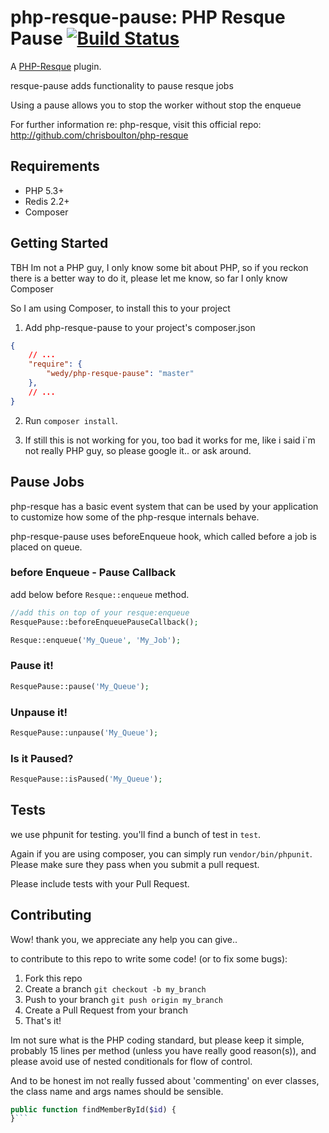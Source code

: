 php-resque-pause: PHP Resque Pause [![Build Status](https://secure.travis-ci.org/wedy/php-resque-pause.png)](http://travis-ci.org/wedy/php-resque-pause)
==================================

A [PHP-Resque](http://github.com/chrisboulton/php-resque) plugin.

resque-pause adds functionality to pause resque jobs

Using a pause allows you to stop the worker without stop the enqueue

For further information re: php-resque, visit this official repo: <http://github.com/chrisboulton/php-resque>

## Requirements ##
* PHP 5.3+
* Redis 2.2+
* Composer

## Getting Started ##
TBH Im not a PHP guy, I only know some bit about PHP,
so if you reckon there is a better way to do it, please let me know, so far I only know Composer

So I am using Composer, to install this to your project

1. Add php-resque-pause to your project's composer.json

```json
{
    // ...
    "require": {
        "wedy/php-resque-pause": "master"
    },
    // ...
}
```

2. Run `composer install`.

3. If still this is not working for you, too bad it works for me, like i said i`m not really PHP guy, so please google it.. or ask around.

## Pause Jobs ##

php-resque has a basic event system that can be used by your application
to customize how some of the php-resque internals behave.

php-resque-pause uses beforeEnqueue hook, which called before a job is placed on queue.

### before Enqueue - Pause Callback ###

add below before `Resque::enqueue` method.
```php
//add this on top of your resque:enqueue
ResquePause::beforeEnqueuePauseCallback();

Resque::enqueue('My_Queue', 'My_Job');
```
### Pause it! ###
```php
ResquePause::pause('My_Queue');
```

### Unpause it! ###
```php
ResquePause::unpause('My_Queue');
```

### Is it Paused? ###
```php
ResquePause::isPaused('My_Queue');
```

## Tests ##
we use phpunit for testing. you'll find a bunch of test in ```test```.

Again if you are using composer, you can simply run ```vendor/bin/phpunit```.
Please make sure they pass when you submit a pull request.

Please include tests with your Pull Request.

## Contributing ##
Wow! thank you, we appreciate any help you can give..

to contribute to this repo to write some code! (or to fix some bugs):
1. Fork this repo
2. Create a branch ```git checkout -b my_branch```
3. Push to your branch ```git push origin my_branch```
4. Create a Pull Request from your branch
5. That's it!

Im not sure what is the PHP coding standard, but please keep it simple, probably 15 lines per method (unless you have really good reason(s)), and please avoid use of nested conditionals for flow of control.

And to be honest im not really fussed about 'commenting' on ever classes, the class name and args names should be sensible. 
```php
public function findMemberById($id) {
}```
